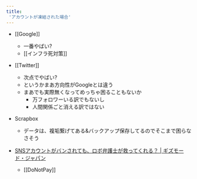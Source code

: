 ```yaml
---
title:
 'アカウントが凍結された場合'
---
```


- [[Google]]
    - 一番やばい?
    - [[インフラ死対策]]
- [[Twitter]]
    - 次点でやばい?
    - というかまあ方向性がGoogleとは違う
    - まあでも実際無くなってめっちゃ困ることもないか
        - 万フォロワーいる訳でもないし
        - 人間関係ごと消える訳ではない
- Scrapbox
    - データは、複垢繋げてある&バックアップ保存してるのでそこまで困らなさそう

- [SNSアカウントがバンされても、ロボ弁護士が救ってくれる？ | ギズモード・ジャパン](https://www.gizmodo.jp/2022/01/robot-lawyer-might-save-your-banned-social-media.html)
    - [[DoNotPay]]
